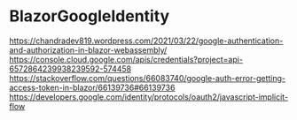 # BlazorGoogleIdentity

https://chandradev819.wordpress.com/2021/03/22/google-authentication-and-authorization-in-blazor-webassembly/
https://console.cloud.google.com/apis/credentials?project=api-6572864239938239592-574458
https://stackoverflow.com/questions/66083740/google-auth-error-getting-access-token-in-blazor/66139736#66139736
https://developers.google.com/identity/protocols/oauth2/javascript-implicit-flow



